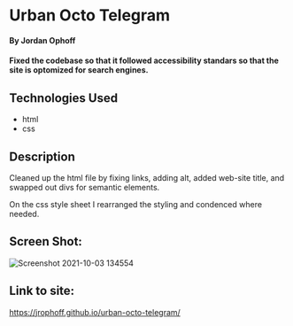# Urban Octo Telegram

#### By Jordan Ophoff

#### Fixed the codebase so that it followed accessibility standars so that the site is optomized for search engines.

## Technologies Used

* html
* css

## Description

Cleaned up the html file by fixing links, adding alt, added web-site title, and swapped out divs for semantic elements.

On the css style sheet I rearranged the styling and condenced where needed. 

## Screen Shot:

![Screenshot 2021-10-03 134554](https://user-images.githubusercontent.com/90431294/135765930-b51b1400-9109-49b1-910c-1da126ae5027.png)

## Link to site:

https://jrophoff.github.io/urban-octo-telegram/